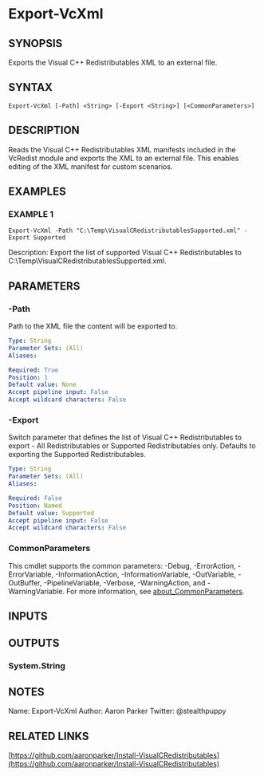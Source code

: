 # Export-VcXml

## SYNOPSIS
Exports the Visual C++ Redistributables XML to an external file.

## SYNTAX

```
Export-VcXml [-Path] <String> [-Export <String>] [<CommonParameters>]
```

## DESCRIPTION
Reads the Visual C++ Redistributables XML manifests included in the VcRedist module and exports the XML to an external file.
This enables editing of the XML manifest for custom scenarios.

## EXAMPLES

### EXAMPLE 1
```
Export-VcXml -Path "C:\Temp\VisualCRedistributablesSupported.xml" -Export Supported
```

Description:
Export the list of supported Visual C++ Redistributables to C:\Temp\VisualCRedistributablesSupported.xml.

## PARAMETERS

### -Path
Path to the XML file the content will be exported to.

```yaml
Type: String
Parameter Sets: (All)
Aliases:

Required: True
Position: 1
Default value: None
Accept pipeline input: False
Accept wildcard characters: False
```

### -Export
Switch parameter that defines the list of Visual C++ Redistributables to export - All Redistributables or Supported Redistributables only.
Defaults to exporting the Supported Redistributables.

```yaml
Type: String
Parameter Sets: (All)
Aliases:

Required: False
Position: Named
Default value: Supported
Accept pipeline input: False
Accept wildcard characters: False
```

### CommonParameters
This cmdlet supports the common parameters: -Debug, -ErrorAction, -ErrorVariable, -InformationAction, -InformationVariable, -OutVariable, -OutBuffer, -PipelineVariable, -Verbose, -WarningAction, and -WarningVariable.
For more information, see [about_CommonParameters](http://go.microsoft.com/fwlink/?LinkID=113216).

## INPUTS

## OUTPUTS

### System.String

## NOTES
Name: Export-VcXml
Author: Aaron Parker
Twitter: @stealthpuppy

## RELATED LINKS

[https://github.com/aaronparker/Install-VisualCRedistributables](https://github.com/aaronparker/Install-VisualCRedistributables)